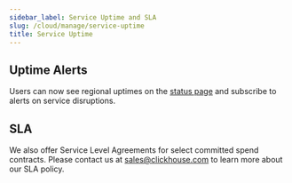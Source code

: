 ```yaml
---
sidebar_label: Service Uptime and SLA
slug: /cloud/manage/service-uptime
title: Service Uptime
---
```


## Uptime Alerts

Users can now see regional uptimes on the [status page](https://status.clickhouse.com/) and subscribe to alerts on service disruptions.

## SLA

We also offer Service Level Agreements for select committed spend contracts. Please contact us at [sales@clickhouse.com](mailto:sales@clickhouse.com) to learn more about our SLA policy.
